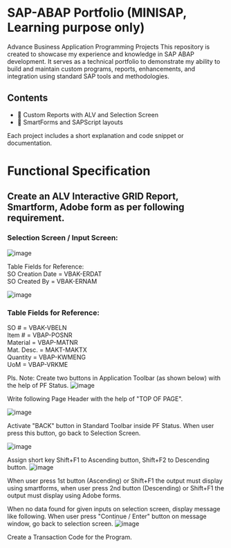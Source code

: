 # SAP-ABAP Portfolio (MINISAP, Learning purpose only)
Advance Business Application Programming Projects
This repository is created to showcase my experience and knowledge in SAP ABAP development. It serves as a technical portfolio to demonstrate my ability to build and maintain custom programs, reports, enhancements, and integration using standard SAP tools and methodologies.

## Contents
- 📄 Custom Reports with ALV and Selection Screen
- 🧾 SmartForms and SAPScript layouts

Each project includes a short explanation and code snippet or documentation.

# Functional Specification

## Create an ALV Interactive GRID Report, Smartform, Adobe form as per following requirement.

### Selection Screen / Input Screen:
![image](https://github.com/user-attachments/assets/47910bb1-2afe-4092-a5ca-c6df968233b8)

Table Fields for Reference: <br />
SO Creation Date = VBAK-ERDAT <br />
SO Created By = VBAK-ERNAM <br />


![image](https://github.com/user-attachments/assets/96a08817-6d58-4d08-8127-af7e94d632d2)

### Table Fields for Reference:
SO # = VBAK-VBELN  <br />
Item # = VBAP-POSNR <br />
Material = VBAP-MATNR <br />
Mat. Desc. = MAKT-MAKTX  <br />
Quantity = VBAP-KWMENG <br />
UoM = VBAP-VRKME <br />

Pls. Note:
Create two buttons in Application Toolbar (as shown below) with the help of PF Status.
![image](https://github.com/user-attachments/assets/76d5eaab-fcab-46b0-b1c6-b6bbf6696771)


Write following Page Header with the help of "TOP OF PAGE".


![image](https://github.com/user-attachments/assets/a40f5ca0-d2d5-4a4c-b3b2-cea847c7cc4e)

Activate "BACK" button in Standard Toolbar inside PF Status. When user press this button, go back to Selection Screen.

![image](https://github.com/user-attachments/assets/87eb2d5f-af6d-4860-805d-3729705ba134)


Assign short key Shift+F1 to Ascending button, Shift+F2 to Descending button.
![image](https://github.com/user-attachments/assets/c76549f6-9453-4e59-9214-9dc2e6eec548)


When user press 1st button (Ascending) or Shift+F1 the output must display using smartforms, when user press 2nd button (Descending) or Shift+F1 the output must display using Adobe forms.

When no data found for given inputs on selection screen, display message like following. When user press "Continue / Enter" button on message window, go back to selection screen.
![image](https://github.com/user-attachments/assets/66251d88-63b2-4c14-b866-d4b77cc03c7a)

  
Create a Transaction Code for the Program.
